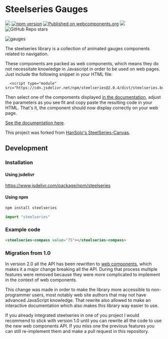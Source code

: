 
# Steelseries Gauges

[![](https://github.com/nicolas-van/steelseries/workflows/Node%20CI/badge.svg)](https://github.com/nicolas-van/steelseries/actions)
[![npm version](https://img.shields.io/npm/v/steelseries.svg)](https://www.npmjs.com/package/steelseries)
[![Published on webcomponents.org](https://img.shields.io/badge/webcomponents.org-published-blue.svg)](https://www.webcomponents.org/element/steelseries)
[![](https://data.jsdelivr.com/v1/package/npm/steelseries/badge)](https://www.jsdelivr.com/package/npm/steelseries)
![GitHub Repo stars](https://img.shields.io/github/stars/nicolas-van/steelseries?style=social)

![gauges](./gauges.gif)
      
The steelseries library is a collection of animated gauges components related to navigation.

These components are packed as web components, which means they do not necessitate knowledge in Javascript
in order to be used on web pages. Just include the following snippet in your HTML file:

```
  <script type="module" src="https://cdn.jsdelivr.net/npm/steelseries@2.0.4/dist/steelseries.bundled.min.js">&lt;/script>
```

Then select one of the compoments displayed [in the documentation](https://nicolas-van.github.io/steelseries/), adjust the parameters as you see fit and copy paste the resulting
code in your HTML. That's it, the component should now display correctly on your web page.

[See the documentation here](https://nicolas-van.github.io/steelseries/).

This project was forked from [HanSolo's SteelSeries-Canvas](https://github.com/HanSolo/SteelSeries-Canvas).

## Development

### Installation

#### Using jsdelivr

https://www.jsdelivr.com/package/npm/steelseries

#### Using npm

```bash
npm install steelseries
```

```javascript
import "steelseries"
```

### Example code

```html
<steelseries-compass value="75"></steelseries-compass>
```

### Migration from 1.0

In version 2.0 all the API has been rewritten to [web components](https://developer.mozilla.org/fr/docs/Web/Web_Components), which makes it a major change breaking all the API. During that process multiple features were
removed because they were more complicated to implement in the context of web components.

This change was made in order to make the library more accessible to non-programmer users, most notably web site authors that may not have advanced JavaScript knowledge. That rewrite also allowed to make an interactive documentation which also makes this library way easier to use.

If you already integrated steelseries in one of you project I would recommend to stick with version 1.0 until you can rewrite all the code to use the new web components API. If you miss one the previous features you can still re-implement them and make a pull request in this repository.
